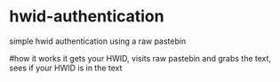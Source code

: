 # hwid-authentication
simple hwid authentication using a raw pastebin

#how it works
it gets your HWID, visits raw pastebin and grabs the text, sees if your HWID is in the text
